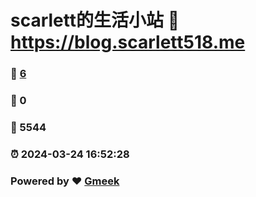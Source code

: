 # scarlett的生活小站 :link: https://blog.scarlett518.me 
### :page_facing_up: [6](https://blog.scarlett518.me/tag.html) 
### :speech_balloon: 0 
### :hibiscus: 5544 
### :alarm_clock: 2024-03-24 16:52:28 
### Powered by :heart: [Gmeek](https://github.com/Meekdai/Gmeek)
